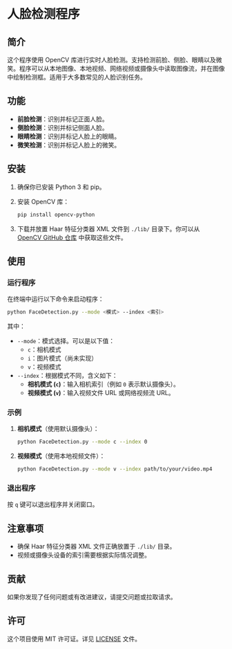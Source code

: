 # 人脸检测程序

## 简介

这个程序使用 OpenCV 库进行实时人脸检测。支持检测前脸、侧脸、眼睛以及微笑。程序可以从本地图像、本地视频、网络视频或摄像头中读取图像流，并在图像中绘制检测框。适用于大多数常见的人脸识别任务。

## 功能

- **前脸检测**：识别并标记正面人脸。
- **侧脸检测**：识别并标记侧面人脸。
- **眼睛检测**：识别并标记人脸上的眼睛。
- **微笑检测**：识别并标记人脸上的微笑。

## 安装

1. 确保你已安装 Python 3 和 pip。
2. 安装 OpenCV 库：

   ```bash
   pip install opencv-python
   ```

3. 下载并放置 Haar 特征分类器 XML 文件到 `./lib/` 目录下。你可以从 [OpenCV GitHub 仓库](https://github.com/opencv/opencv/tree/master/data/haarcascades) 中获取这些文件。

## 使用

### 运行程序

在终端中运行以下命令来启动程序：

```bash
python FaceDetection.py --mode <模式> --index <索引>
```

其中：
- `--mode`：模式选择。可以是以下值：
  - `c`：相机模式
  - `i`：图片模式（尚未实现）
  - `v`：视频模式
- `--index`：根据模式不同，含义如下：
  - **相机模式 (`c`)**：输入相机索引（例如 `0` 表示默认摄像头）。
  - **视频模式 (`v`)**：输入视频文件 URL 或网络视频流 URL。

### 示例

1. **相机模式**（使用默认摄像头）：

   ```bash
   python FaceDetection.py --mode c --index 0
   ```

2. **视频模式**（使用本地视频文件）：

   ```bash
   python FaceDetection.py --mode v --index path/to/your/video.mp4
   ```

### 退出程序

按 `q` 键可以退出程序并关闭窗口。

## 注意事项

- 确保 Haar 特征分类器 XML 文件正确放置于 `./lib/` 目录。
- 视频或摄像头设备的索引需要根据实际情况调整。

## 贡献

如果你发现了任何问题或有改进建议，请提交问题或拉取请求。

## 许可

这个项目使用 MIT 许可证。详见 [LICENSE](LICENSE) 文件。
